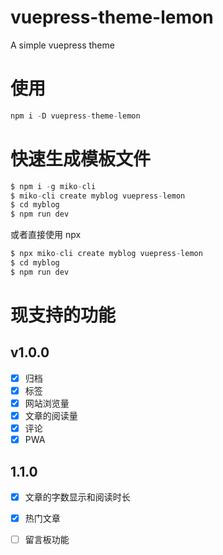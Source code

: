 # vuepress-theme-lemon
A simple vuepress theme

# 使用
```js
npm i -D vuepress-theme-lemon
```
# 快速生成模板文件
```js
$ npm i -g miko-cli
$ miko-cli create myblog vuepress-lemon
$ cd myblog
$ npm run dev
```
或者直接使用 npx

```js
$ npx miko-cli create myblog vuepress-lemon
$ cd myblog
$ npm run dev
```

# 现支持的功能

## v1.0.0
- [X] 归档
- [X] 标签
- [X] 网站浏览量
- [X] 文章的阅读量
- [X] 评论
- [X] PWA

## 1.1.0
- [X] 文章的字数显示和阅读时长
- [X] 热门文章
- [ ] 留言板功能




